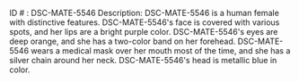 ID # : DSC-MATE-5546
Description: DSC-MATE-5546 is a human female with distinctive features. DSC-MATE-5546's face is covered with various spots, and her lips are a bright purple color. DSC-MATE-5546's eyes are deep orange, and she has a two-color band on her forehead. DSC-MATE-5546 wears a medical mask over her mouth most of the time, and she has a silver chain around her neck. DSC-MATE-5546's head is metallic blue in color.